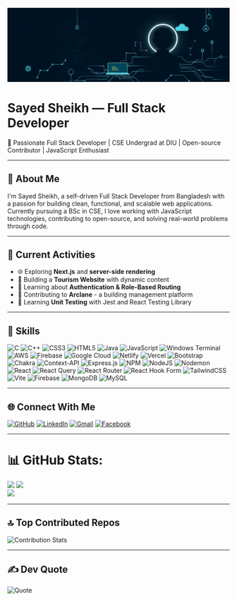 ![Banner](https://raw.githubusercontent.com/SayedSheikh/SayedSheikh/main/artwork.png)

# Sayed Sheikh — Full Stack Developer

🚀 Passionate Full Stack Developer | CSE Undergrad at DIU | Open-source Contributor | JavaScript Enthusiast

---

## 💫 About Me
I'm Sayed Sheikh, a self-driven Full Stack Developer from Bangladesh with a passion for building clean, functional, and scalable web applications. Currently pursuing a BSc in CSE, I love working with JavaScript technologies, contributing to open-source, and solving real-world problems through code.

---

## 🚀 Current Activities
- 🌐 Exploring **Next.js** and **server-side rendering**
- 🧭 Building a **Tourism Website** with dynamic content
- 🔄 Learning about **Authentication & Role-Based Routing**
- 💼 Contributing to **Arclane** - a building management platform
- 🧪 Learning **Unit Testing** with Jest and React Testing Library

---

## 🧠 Skills
![C](https://img.shields.io/badge/c-%2300599C.svg?style=flat&logo=c&logoColor=white) ![C++](https://img.shields.io/badge/c++-%2300599C.svg?style=flat&logo=c%2B%2B&logoColor=white) ![CSS3](https://img.shields.io/badge/css3-%231572B6.svg?style=flat&logo=css3&logoColor=white) ![HTML5](https://img.shields.io/badge/html5-%23E34F26.svg?style=flat&logo=html5&logoColor=white) ![Java](https://img.shields.io/badge/java-%23ED8B00.svg?style=flat&logo=openjdk&logoColor=white) ![JavaScript](https://img.shields.io/badge/javascript-%23323330.svg?style=flat&logo=javascript&logoColor=%23F7DF1E) ![Windows Terminal](https://img.shields.io/badge/Windows%20Terminal-%234D4D4D.svg?style=flat&logo=windows-terminal&logoColor=white) ![AWS](https://img.shields.io/badge/AWS-%23FF9900.svg?style=flat&logo=amazon-aws&logoColor=white) ![Firebase](https://img.shields.io/badge/firebase-%23039BE5.svg?style=flat&logo=firebase) ![Google Cloud](https://img.shields.io/badge/GoogleCloud-%234285F4.svg?style=flat&logo=google-cloud&logoColor=white) ![Netlify](https://img.shields.io/badge/netlify-%23000000.svg?style=flat&logo=netlify&logoColor=#00C7B7) ![Vercel](https://img.shields.io/badge/vercel-%23000000.svg?style=flat&logo=vercel&logoColor=white) ![Bootstrap](https://img.shields.io/badge/bootstrap-%238511FA.svg?style=flat&logo=bootstrap&logoColor=white) ![Chakra](https://img.shields.io/badge/chakra-%234ED1C5.svg?style=flat&logo=chakraui&logoColor=white) ![Context-API](https://img.shields.io/badge/Context--Api-000000?style=flat&logo=react) ![Express.js](https://img.shields.io/badge/express.js-%23404d59.svg?style=flat&logo=express&logoColor=%2361DAFB) ![NPM](https://img.shields.io/badge/NPM-%23CB3837.svg?style=flat&logo=npm&logoColor=white) ![NodeJS](https://img.shields.io/badge/node.js-6DA55F?style=flat&logo=node.js&logoColor=white) ![Nodemon](https://img.shields.io/badge/NODEMON-%23323330.svg?style=flat&logo=nodemon&logoColor=%BBDEAD) ![React](https://img.shields.io/badge/react-%2320232a.svg?style=flat&logo=react&logoColor=%2361DAFB) ![React Query](https://img.shields.io/badge/-React%20Query-FF4154?style=flat&logo=react%20query&logoColor=white) ![React Router](https://img.shields.io/badge/React_Router-CA4245?style=flat&logo=react-router&logoColor=white) ![React Hook Form](https://img.shields.io/badge/React%20Hook%20Form-%23EC5990.svg?style=flat&logo=reacthookform&logoColor=white) ![TailwindCSS](https://img.shields.io/badge/tailwindcss-%2338B2AC.svg?style=flat&logo=tailwind-css&logoColor=white) ![Vite](https://img.shields.io/badge/vite-%23646CFF.svg?style=flat&logo=vite&logoColor=white) ![Firebase](https://img.shields.io/badge/firebase-a08021?style=flat&logo=firebase&logoColor=ffcd34) ![MongoDB](https://img.shields.io/badge/MongoDB-%234ea94b.svg?style=flat&logo=mongodb&logoColor=white) ![MySQL](https://img.shields.io/badge/mysql-4479A1.svg?style=flat&logo=mysql&logoColor=white)

---

## 🌐 Connect With Me

[![GitHub](https://img.shields.io/badge/GitHub-%23121011.svg?style=flat&logo=github&logoColor=white)](https://github.com/SayedSheikh)
[![LinkedIn](https://img.shields.io/badge/LinkedIn-%230077B5.svg?style=flat&logo=linkedin&logoColor=white)](https://linkedin.com/in/sayed-sheikh)
[![Gmail](https://img.shields.io/badge/Gmail-D14836?style=flat&logo=gmail&logoColor=white)](mailto:sayedsheikh9@gmail.com)
[![Facebook](https://img.shields.io/badge/Facebook-%231877F2.svg?style=flat&logo=Facebook&logoColor=white)](https://www.facebook.com/sayed.sheikh.413765)

---

# 📊 GitHub Stats:
![](https://github-readme-stats.vercel.app/api?username=SayedSheikh&theme=radical&hide_border=false&include_all_commits=false&count_private=false)
![](https://nirzak-streak-stats.vercel.app/?user=SayedSheikh&theme=radical&hide_border=false)<br/>
![](https://github-readme-stats.vercel.app/api/top-langs/?username=SayedSheikh&theme=radical&hide_border=false&include_all_commits=false&count_private=false&layout=compact)

---

## 🔝 Top Contributed Repos
![Contribution Stats](https://github-contributor-stats.vercel.app/api?username=SayedSheikh&limit=5&theme=dark&combine_all_yearly_contributions=true)

---

## ✍️ Dev Quote
![Quote](https://quotes-github-readme.vercel.app/api?type=horizontal&theme=radical)


<!-- Proudly created with ❤️ using GPRM ( https://gprm.itsvg.in ) -->
